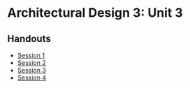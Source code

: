 # Architectural Design 3: Unit 3

## Handouts

-   [Session 1](docs/AD3-Arduino-Session-1-Handout.pdf)
-   [Session 2](docs/AD3-Arduino-Session-2-Handout.pdf)
-   [Session 3](docs/AD3-Arduino-Session-3-Handout.pdf)
-   [Session 4](docs/AD3-Arduino-Session-4-Handout.pdf)
